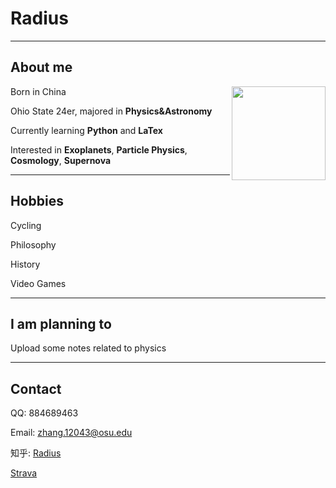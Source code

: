 # Radius

***
## About me

<img src="https://encrypted-tbn0.gstatic.com/images?q=tbn:ANd9GcTx3JjwPUDGqG0qk4w8UL2PoQoGLHCI7TVOEA&usqp=CAU" width = "150" height = "150" div align=right /> Born in China

 Ohio State 24er, majored in **Physics&Astronomy**

 Currently learning **Python** and **LaTex**

 Interested in **Exoplanets**, **Particle Physics**, **Cosmology**, **Supernova**

***
## Hobbies

Cycling

Philosophy

History

Video Games

***
## I am planning to

Upload some notes related to physics

***
## Contact

QQ: 884689463

Email: zhang.12043@osu.edu

知乎: [Radius](https://www.zhihu.com/people/senoker-41)

[Strava](https://www.strava.com/athletes/93643868)
